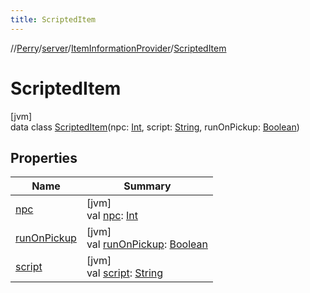 ```yaml
---
title: ScriptedItem
---
```

//[Perry](../../../../index.html)/[server](../../index.html)/[ItemInformationProvider](../index.html)/[ScriptedItem](index.html)



# ScriptedItem



[jvm]\
data class [ScriptedItem](index.html)(npc: [Int](https://kotlinlang.org/api/latest/jvm/stdlib/kotlin/-int/index.html), script: [String](https://kotlinlang.org/api/latest/jvm/stdlib/kotlin/-string/index.html), runOnPickup: [Boolean](https://kotlinlang.org/api/latest/jvm/stdlib/kotlin/-boolean/index.html))



## Properties


| Name | Summary |
|---|---|
| [npc](npc.html) | [jvm]<br>val [npc](npc.html): [Int](https://kotlinlang.org/api/latest/jvm/stdlib/kotlin/-int/index.html) |
| [runOnPickup](run-on-pickup.html) | [jvm]<br>val [runOnPickup](run-on-pickup.html): [Boolean](https://kotlinlang.org/api/latest/jvm/stdlib/kotlin/-boolean/index.html) |
| [script](script.html) | [jvm]<br>val [script](script.html): [String](https://kotlinlang.org/api/latest/jvm/stdlib/kotlin/-string/index.html) |

